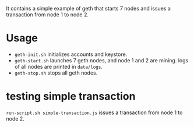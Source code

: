 It contains a simple example of geth that starts 7 nodes and issues a transaction from node 1 to node 2.

# Usage

- `geth-init.sh` initializes accounts and keystore.
- `geth-start.sh` launches 7 geth nodes, and node 1 and 2 are mining. logs of all nodes are printed in `data/logs`.
- `geth-stop.sh` stops all geth nodes.

# testing simple transaction

`run-script.sh simple-transaction.js` issues a transaction from node 1 to node 2.